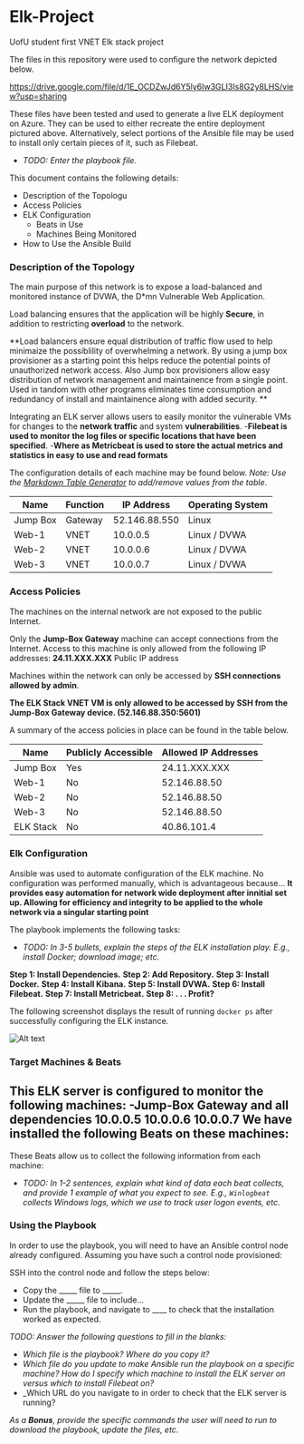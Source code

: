 # Elk-Project
UofU student first VNET Elk stack project


The files in this repository were used to configure the network depicted below.

https://drive.google.com/file/d/1E_OCDZwJd6Y5ly6Iw3GLI3Is8G2y8LHS/view?usp=sharing

These files have been tested and used to generate a live ELK deployment on Azure. They can be used to either recreate the entire deployment pictured above. Alternatively, select portions of the Ansible file may be used to install only certain pieces of it, such as Filebeat.

- _TODO: Enter the playbook file._

This document contains the following details:
- Description of the Topologu
- Access Policies
- ELK Configuration
  - Beats in Use
  - Machines Being Monitored
- How to Use the Ansible Build


### Description of the Topology

The main purpose of this network is to expose a load-balanced and monitored instance of DVWA, the D*mn Vulnerable Web Application.

Load balancing ensures that the application will be highly **Secure**, in addition to restricting **overload** to the network.

**Load balancers ensure equal distribution of traffic flow used to help minimaize the possiblility of overwhelming a network. By using a jump box provisioner as a starting point this helps reduce the potential points of unauthorized network access. Also Jump box provisioners allow easy distribution of network management and maintainence from a single point. Used in tandom with other programs eliminates time consumption and redundancy of install and maintainence along with added security. **

Integrating an ELK server allows users to easily monitor the vulnerable VMs for changes to the **network traffic** and system **vulnerabilities**.
-**Filebeat is used to monitor the log files or specific locations that have been specified**.
-**Where as Metricbeat is used to store the actual metrics and statistics in easy to use and read formats**

The configuration details of each machine may be found below.
_Note: Use the [Markdown Table Generator](http://www.tablesgenerator.com/markdown_tables) to add/remove values from the table_.

| Name     | Function |   IP Address  | Operating System |
|----------|----------|---------------|------------------|
| Jump Box | Gateway  | 52.146.88.550 | Linux            |
| Web-1    |   VNET   |   10.0.0.5    | Linux / DVWA     |
| Web-2    |   VNET   |   10.0.0.6    | Linux / DVWA     |
| Web-3    |   VNET   |   10.0.0.7    | Linux / DVWA     |

### Access Policies

The machines on the internal network are not exposed to the public Internet. 

Only the **Jump-Box Gateway** machine can accept connections from the Internet. Access to this machine is only allowed from the following IP addresses:
**24.11.XXX.XXX** Public IP address

Machines within the network can only be accessed by **SSH connections allowed by admin**.

**The ELK Stack VNET VM is only allowed to be accessed by SSH from the Jump-Box Gateway device. (52.146.88.350:5601)**

A summary of the access policies in place can be found in the table below.

| Name      | Publicly Accessible | Allowed IP Addresses |
|-----------|---------------------|----------------------|
| Jump Box  |         Yes         |    24.11.XXX.XXX     |
|   Web-1   |         No          |    52.146.88.50      |
|   Web-2   |         No          |    52.146.88.50      |
|   Web-3   |         No          |    52.146.88.50      |
| ELK Stack |         No          |     40.86.101.4      |
### Elk Configuration

Ansible was used to automate configuration of the ELK machine. No configuration was performed manually, which is advantageous because...
**It provides easy automation for network wide deployment after innitial set up. Allowing for efficiency and integrity to be applied to the whole network via a singular starting point**

The playbook implements the following tasks:
- _TODO: In 3-5 bullets, explain the steps of the ELK installation play. E.g., install Docker; download image; etc._

**Step 1: Install Dependencies.** 
**Step 2: Add Repository.**
**Step 3: Install Docker.**
**Step 4: Install Kibana.**
**Step 5: Install DVWA.**
**Step 6: Install Filebeat.**
**Step 7: Install Metricbeat.**
**Step 8: . . . Profit?**

The following screenshot displays the result of running `docker ps` after successfully configuring the ELK instance.

![Alt text](relative/path/to/img.jpg?raw=true "Docker ps")

### Target Machines & Beats
This ELK server is configured to monitor the following machines:
-Jump-Box Gateway and all dependencies
**10.0.0.5**
**10.0.0.6**
**10.0.0.7**
We have installed the following Beats on these machines:
-

These Beats allow us to collect the following information from each machine:
- _TODO: In 1-2 sentences, explain what kind of data each beat collects, and provide 1 example of what you expect to see. E.g., `Winlogbeat` collects Windows logs, which we use to track user logon events, etc._

### Using the Playbook
In order to use the playbook, you will need to have an Ansible control node already configured. Assuming you have such a control node provisioned: 

SSH into the control node and follow the steps below:
- Copy the _____ file to _____.
- Update the _____ file to include...
- Run the playbook, and navigate to ____ to check that the installation worked as expected.

_TODO: Answer the following questions to fill in the blanks:_
- _Which file is the playbook? Where do you copy it?_
- _Which file do you update to make Ansible run the playbook on a specific machine? How do I specify which machine to install the ELK server on versus which to install Filebeat on?_
- _Which URL do you navigate to in order to check that the ELK server is running?

_As a **Bonus**, provide the specific commands the user will need to run to download the playbook, update the files, etc._
